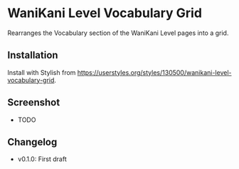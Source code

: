 # WaniKani Level Vocabulary Grid

Rearranges the Vocabulary section of the WaniKani Level pages into a grid.

## Installation

Install with Stylish from <https://userstyles.org/styles/130500/wanikani-level-vocabulary-grid>.

## Screenshot

- TODO

## Changelog

- v0.1.0: First draft
